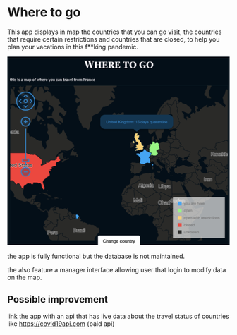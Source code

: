 # Where to go

This app displays in map the countries that you can go visit, the countries that require certain restrictions and countries that are closed, to help you plan your vacations in this f**king pandemic.

![screenshot](./Screenshot.png)

the app is fully functional but the database is not maintained.

the also feature a manager interface allowing user that login to modify data on the map.

## Possible improvement
link the app with an api that has live data about the travel status of countries like https://covid19api.com (paid api)
